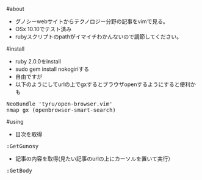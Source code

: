 #about
* グノシーwebサイトからテクノロジー分野の記事をvimで見る。
* OSx 10.10でテスト済み
* rubyスクリプトのpathがイマイチわかんないので調節してください。

#install
* ruby 2.0.0をinstall
* sudo gem install nokogiriする
* 自由ですが
* 以下のようにしてurlの上でgxするとブラウザopenするようにすると便利かも 
<pre>
NeoBundle 'tyru/open-browser.vim'
nmap gx <Plug>(openbrowser-smart-search)
</pre>


#using
* 目次を取得
<pre>
:GetGunosy
</pre>

* 記事の内容を取得(見たい記事のurlの上にカーソルを置いて実行）
<pre>
:GetBody
</pre>
